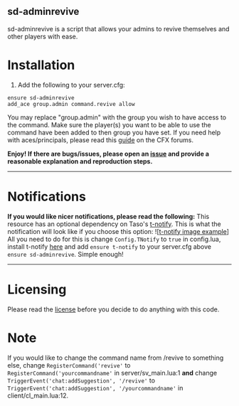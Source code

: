 ## sd-adminrevive

sd-adminrevive is a script that allows your admins to revive themselves and other players with ease.

# Installation
1. Add the following to your server.cfg:
```
ensure sd-adminrevive
add_ace group.admin command.revive allow
```
You may replace "group.admin" with the group you wish to have access to the command.
Make sure the player(s) you want to be able to use the command have been added to then group you have set.
If you need help with aces/principals, please read this [guide](https://forum.cfx.re/t/basic-aces-principals-overview-guide/90917) on the CFX forums.

**Enjoy! If there are bugs/issues, please open an [issue](https://github.com/SiegeDevelopment/sd-adminrevive/issues/new) and provide a reasonable explanation and reproduction steps.**

---

# Notifications
**If you would like nicer notifications, please read the following:**
This resource has an optional dependency on Taso's [t-notify](https://github.com/TasoOneAsia/t-notify/releases).
This is what the notification will look like if you choose this option: ![[t-notify image example](https://siege.file.glass/fr8KInvk2f.png)]
All you need to do for this is change `Config.TNotify` to `true` in config.lua, install t-notify [here](https://github.com/TasoOneAsia/t-notify/releases) and add `ensure t-notify` to your server.cfg above `ensure sd-adminrevive`.
Simple enough!

---

# Licensing
Please read the [license](https://github.com/SiegeDevelopment/sd-adminrevive/blob/main/LICENSE) before you decide to do anything with this code.

# Note
If you would like to change the command name from /revive to something else, change `RegisterCommand('revive'` to `RegisterCommand('yourcommandname'` in server/sv_main.lua:1 **and** change `TriggerEvent('chat:addSuggestion', '/revive'` to `TriggerEvent('chat:addSuggestion', '/yourcommandname'` in client/cl_main.lua:12.